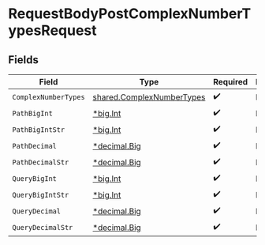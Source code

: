 # RequestBodyPostComplexNumberTypesRequest


## Fields

| Field                                                                         | Type                                                                          | Required                                                                      | Description                                                                   | Example                                                                       |
| ----------------------------------------------------------------------------- | ----------------------------------------------------------------------------- | ----------------------------------------------------------------------------- | ----------------------------------------------------------------------------- | ----------------------------------------------------------------------------- |
| `ComplexNumberTypes`                                                          | [shared.ComplexNumberTypes](../../../pkg/models/shared/complexnumbertypes.md) | :heavy_check_mark:                                                            | N/A                                                                           |                                                                               |
| `PathBigInt`                                                                  | [*big.Int](https://pkg.go.dev/math/big#Int)                                   | :heavy_check_mark:                                                            | N/A                                                                           | 8821239038968084                                                              |
| `PathBigIntStr`                                                               | [*big.Int](https://pkg.go.dev/math/big#Int)                                   | :heavy_check_mark:                                                            | N/A                                                                           | 9223372036854775808                                                           |
| `PathDecimal`                                                                 | [*decimal.Big](https://pkg.go.dev/github.com/ericlagergren/decimal#Big)       | :heavy_check_mark:                                                            | N/A                                                                           | 3.141592653589793                                                             |
| `PathDecimalStr`                                                              | [*decimal.Big](https://pkg.go.dev/github.com/ericlagergren/decimal#Big)       | :heavy_check_mark:                                                            | N/A                                                                           | 3.14159265358979344719667586                                                  |
| `QueryBigInt`                                                                 | [*big.Int](https://pkg.go.dev/math/big#Int)                                   | :heavy_check_mark:                                                            | N/A                                                                           | 8821239038968084                                                              |
| `QueryBigIntStr`                                                              | [*big.Int](https://pkg.go.dev/math/big#Int)                                   | :heavy_check_mark:                                                            | N/A                                                                           | 9223372036854775808                                                           |
| `QueryDecimal`                                                                | [*decimal.Big](https://pkg.go.dev/github.com/ericlagergren/decimal#Big)       | :heavy_check_mark:                                                            | N/A                                                                           | 3.141592653589793                                                             |
| `QueryDecimalStr`                                                             | [*decimal.Big](https://pkg.go.dev/github.com/ericlagergren/decimal#Big)       | :heavy_check_mark:                                                            | N/A                                                                           | 3.14159265358979344719667586                                                  |